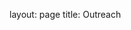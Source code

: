 layout: page
title: Outreach

<div id="slideshow" style="max-width:600px; margin:auto;">
  <img src="/assets/img/outreach.jpg" style="width:100%; display:none;">
  <img src="/assets/img/outreach2.jpg" style="width:100%; display:none;">
  <img src="/assets/img/outreach3.jpg" style="width:100%; display:none;">
  <img src="/assets/img/outreach4.jpg" style="width:100%; display:none;">
  <img src="/assets/img/outreach5.jpg" style="width:100%; display:none;">
  <img src="/assets/img/outreach6.jpg" style="width:100%; display:none;">
  <img src="/assets/img/outreach7.jpg" style="width:100%; display:none;">
  <img src="/assets/img/outreach8.jpg" style="width:100%; display:none;">
  <img src="/assets/img/outreach9.jpg" style="width:100%; display:none;">
</div>

<script>
  let slideIndex = 0;
  const slides = document.querySelectorAll("#slideshow img");

  function showSlides() {
    // Hide all slides
    for (let i = 0; i < slides.length; i++) {
      slides[i].style.display = "none";
    }

    // Show the next slide
    slideIndex++;
    if (slideIndex > slides.length) { slideIndex = 1; }
    slides[slideIndex - 1].style.display = "block";

    // Set timer for next slide
    setTimeout(showSlides, 3000); // 3000 ms = 3 seconds
  }

  // Start the slideshow when the page has loaded
  document.addEventListener("DOMContentLoaded", showSlides);
</script>
